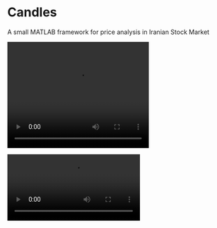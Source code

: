 # Candles
A small MATLAB framework for price analysis in Iranian Stock Market

<video width="320" height="240" controls>
  <source src="demo/demo.mp4" type="video/mp4">
</video>

![](demo/demo.mp4)
